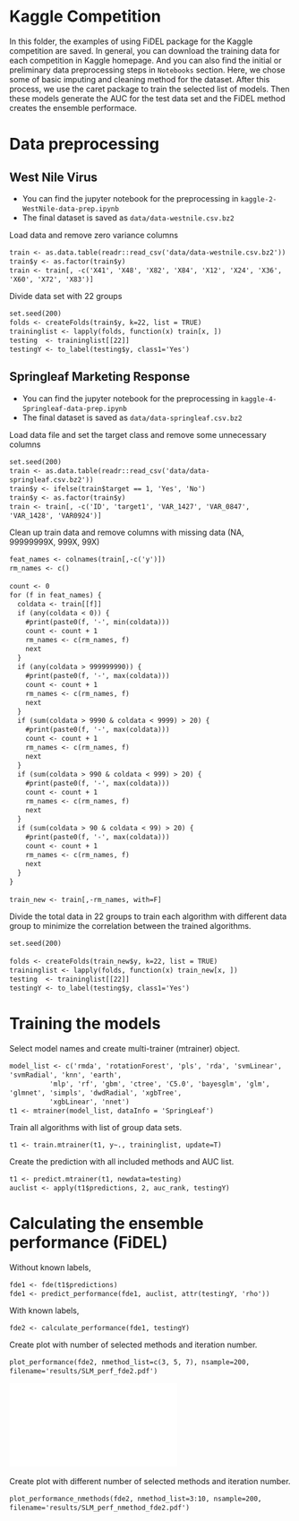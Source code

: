 # Kaggle Competition

In this folder, the examples of using FiDEL package for the Kaggle competition are saved. In general, you can download the training data for each competition in Kaggle homepage. And you can also find the initial or preliminary data preprocessing steps in `Notebooks` section. Here, we chose some of basic imputing and cleaning method for the dataset. After this process, we use the caret package to train the selected list of models. Then these models generate the AUC for the test data set and the FiDEL method creates the ensemble performace. 

# Data preprocessing

## West Nile Virus

- You can find the jupyter notebook for the preprocessing in `kaggle-2-WestNile-data-prep.ipynb`
- The final dataset is saved as `data/data-westnile.csv.bz2`

Load data and remove zero variance columns
```{r}
train <- as.data.table(readr::read_csv('data/data-westnile.csv.bz2'))
train$y <- as.factor(train$y)
train <- train[, -c('X41', 'X48', 'X82', 'X84', 'X12', 'X24', 'X36', 'X60', 'X72', 'X83')]
```

Divide data set with 22 groups
```{r}
set.seed(200)
folds <- createFolds(train$y, k=22, list = TRUE)
traininglist <- lapply(folds, function(x) train[x, ])
testing  <- traininglist[[22]]
testingY <- to_label(testing$y, class1='Yes')
```

## Springleaf Marketing Response

- You can find the jupyter notebook for the preprocessing in `kaggle-4-Springleaf-data-prep.ipynb`
- The final dataset is saved as `data/data-springleaf.csv.bz2`

Load data file and set the target class and remove some unnecessary columns
```{r}
set.seed(200)
train <- as.data.table(readr::read_csv('data/data-springleaf.csv.bz2'))
train$y <- ifelse(train$target == 1, 'Yes', 'No')
train$y <- as.factor(train$y)
train <- train[, -c('ID', 'target1', 'VAR_1427', 'VAR_0847', 'VAR_1428', 'VAR0924')]
```

Clean up train data and remove columns with missing data (NA, 99999999X, 999X, 99X)
```{r}
feat_names <- colnames(train[,-c('y')])
rm_names <- c()

count <- 0
for (f in feat_names) {
  coldata <- train[[f]]
  if (any(coldata < 0)) {
    #print(paste0(f, '-', min(coldata)))
    count <- count + 1
    rm_names <- c(rm_names, f)
    next
  }
  if (any(coldata > 999999990)) {
    #print(paste0(f, '-', max(coldata)))
    count <- count + 1
    rm_names <- c(rm_names, f)
    next
  }
  if (sum(coldata > 9990 & coldata < 9999) > 20) {
    #print(paste0(f, '-', max(coldata)))
    count <- count + 1
    rm_names <- c(rm_names, f)
    next
  }
  if (sum(coldata > 990 & coldata < 999) > 20) {
    #print(paste0(f, '-', max(coldata)))
    count <- count + 1
    rm_names <- c(rm_names, f)
    next
  }
  if (sum(coldata > 90 & coldata < 99) > 20) {
    #print(paste0(f, '-', max(coldata)))
    count <- count + 1
    rm_names <- c(rm_names, f)
    next
  }
}

train_new <- train[,-rm_names, with=F]
```

Divide the total data in 22 groups to train each algorithm with different data group to minimize the correlation between the trained algorithms.
```{r}
set.seed(200)

folds <- createFolds(train_new$y, k=22, list = TRUE)
traininglist <- lapply(folds, function(x) train_new[x, ])
testing  <- traininglist[[22]]
testingY <- to_label(testing$y, class1='Yes')
```

# Training the models

Select model names and create multi-trainer (mtrainer) object.
```
model_list <- c('rmda', 'rotationForest', 'pls', 'rda', 'svmLinear', 'svmRadial', 'knn', 'earth', 
          'mlp', 'rf', 'gbm', 'ctree', 'C5.0', 'bayesglm', 'glm', 'glmnet', 'simpls', 'dwdRadial', 'xgbTree', 
          'xgbLinear', 'nnet')
t1 <- mtrainer(model_list, dataInfo = 'SpringLeaf')
```

Train all algorithms with list of group data sets.
```{r}
t1 <- train.mtrainer(t1, y~., traininglist, update=T)
```

Create the prediction with all included methods and AUC list.
```{r}
t1 <- predict.mtrainer(t1, newdata=testing)
auclist <- apply(t1$predictions, 2, auc_rank, testingY)
```

# Calculating the ensemble performance (FiDEL)

Without known labels, 
```{r}
fde1 <- fde(t1$predictions)
fde1 <- predict_performance(fde1, auclist, attr(testingY, 'rho'))
```

With known labels,
```{r}
fde2 <- calculate_performance(fde1, testingY)
```

Create plot with number of selected methods and iteration number.
```{r}
plot_performance(fde2, nmethod_list=c(3, 5, 7), nsample=200, filename='results/SLM_perf_fde2.pdf')
```
![](results/SLM_perf_fde2.pdf)

Create plot with different number of selected methods and iteration number.
```{r}
plot_performance_nmethods(fde2, nmethod_list=3:10, nsample=200, filename='results/SLM_perf_nmethod_fde2.pdf')
```
